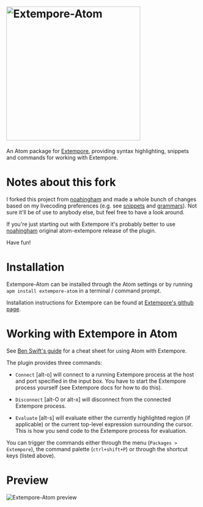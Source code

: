 # <img src="https://raw.githubusercontent.com/noahingham/extempore-atom/master/assets/xtm-atom.png" width="350px" alt="Extempore-Atom">

An Atom package for
[Extempore](https://github.com/digego/extempore), providing syntax highlighting, snippets and commands for working with Extempore.


# Notes about this fork

I forked this project from [noahingham](https://github.com/noahingham/extempore-atom) and made a whole bunch of changes based on my livecoding preferences (e.g. see [snippets](https://github.com/lambdamusic/extempore-atom/tree/master/snippets) and [grammars](https://github.com/lambdamusic/extempore-atom/tree/master/grammars)). Not sure it'll be of use to anybody else, but feel free to have a look around.

If you're just starting out with Extempore it's probably better to use [noahingham](https://github.com/noahingham/extempore-atom) original atom-extempore release of the plugin. 

Have fun!

# Installation
Extempore-Atom can be installed through the Atom settings or by running `apm install extempore-atom` in a terminal / command prompt.

Installation instructions for Extempore can be found at
[Extempore's github page](https://github.com/digego/extempore).

# Working with Extempore in Atom

See [Ben Swift's guide](http://benswift.me/2016/02/15/extempore-atom-cheat-sheet/) for a cheat sheet for using Atom with Extempore.

The plugin provides three commands:

- `Connect` [alt-o] will connect to a running Extempore process at the host and port specified in the input box. You have to start the Extempore process yourself (see Extempore docs for how to do this).

- `Disconnect` [alt-O or alt-x] will disconnect from the connected Extempore process.

- `Evaluate` [alt-s] will evaluate either the
  currently highlighted region (if applicable) or the current
  top-level expression surrounding the cursor. This is how you send code to
  the Extempore process for evaluation.

You can trigger the commands either through the menu (`Packages >
Extempore`), the command palette (`ctrl+shift+P`) or through the
shortcut keys (listed above).

# Preview

![Extempore-Atom preview](https://raw.githubusercontent.com/noahingham/extempore-atom/master/assets/xtm-atom-eg.gif)
